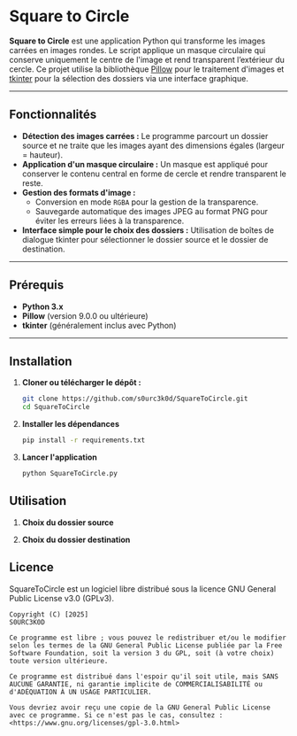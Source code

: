 # Square to Circle

**Square to Circle** est une application Python qui transforme les images carrées en images rondes. Le script applique un masque circulaire qui conserve uniquement le centre de l'image et rend transparent l’extérieur du cercle. Ce projet utilise la bibliothèque [Pillow](https://python-pillow.org/) pour le traitement d'images et [tkinter](https://docs.python.org/3/library/tkinter.html) pour la sélection des dossiers via une interface graphique.

---

## Fonctionnalités

- **Détection des images carrées :** Le programme parcourt un dossier source et ne traite que les images ayant des dimensions égales (largeur = hauteur).
- **Application d'un masque circulaire :** Un masque est appliqué pour conserver le contenu central en forme de cercle et rendre transparent le reste.
- **Gestion des formats d'image :**  
  - Conversion en mode `RGBA` pour la gestion de la transparence.
  - Sauvegarde automatique des images JPEG au format PNG pour éviter les erreurs liées à la transparence.
- **Interface simple pour le choix des dossiers :** Utilisation de boîtes de dialogue tkinter pour sélectionner le dossier source et le dossier de destination.

---

## Prérequis

- **Python 3.x**
- **Pillow** (version 9.0.0 ou ultérieure)
- **tkinter** (généralement inclus avec Python)

---

## Installation

1. **Cloner ou télécharger le dépôt :**

   ```bash
   git clone https://github.com/s0urc3k0d/SquareToCircle.git
   cd SquareToCircle

2. **Installer les dépendances**  
   ```bash
   pip install -r requirements.txt

3. **Lancer l'application**  
   ```bash
   python SquareToCircle.py

## Utilisation

1. **Choix du dossier source**  

2. **Choix du dossier destination**


## Licence

SquareToCircle est un logiciel libre distribué sous la licence GNU General Public License v3.0 (GPLv3).

```text
Copyright (C) [2025]  
S0URC3K0D

Ce programme est libre ; vous pouvez le redistribuer et/ou le modifier selon les termes de la GNU General Public License publiée par la Free Software Foundation, soit la version 3 du GPL, soit (à votre choix) toute version ultérieure.

Ce programme est distribué dans l'espoir qu'il soit utile, mais SANS AUCUNE GARANTIE, ni garantie implicite de COMMERCIALISABILITÉ ou d'ADÉQUATION À UN USAGE PARTICULIER.

Vous devriez avoir reçu une copie de la GNU General Public License avec ce programme. Si ce n'est pas le cas, consultez :  
<https://www.gnu.org/licenses/gpl-3.0.html>
